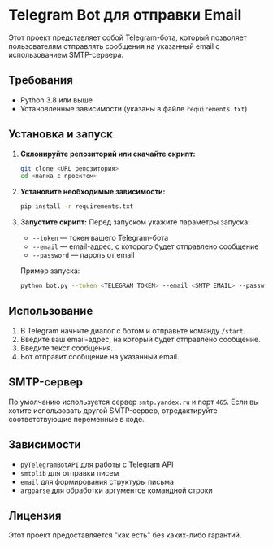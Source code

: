 
# Telegram Bot для отправки Email

Этот проект представляет собой Telegram-бота, который позволяет пользователям отправлять сообщения на указанный email с использованием SMTP-сервера.

## Требования

- Python 3.8 или выше
- Установленные зависимости (указаны в файле `requirements.txt`)

## Установка и запуск

1. **Склонируйте репозиторий или скачайте скрипт:**
   ```bash
   git clone <URL репозитория>
   cd <папка с проектом>
   ```

2. **Установите необходимые зависимости:**
   ```bash
   pip install -r requirements.txt
   ```

3. **Запустите скрипт:**
   Перед запуском укажите параметры запуска:
   - `--token` — токен вашего Telegram-бота
   - `--email` — email-адрес, с которого будет отправлено сообщение
   - `--password` — пароль от email

   Пример запуска:
   ```bash
   python bot.py --token <TELEGRAM_TOKEN> --email <SMTP_EMAIL> --password <SMTP_PASSWORD>
   ```

## Использование

1. В Telegram начните диалог с ботом и отправьте команду `/start`.
2. Введите ваш email-адрес, на который будет отправлено сообщение.
3. Введите текст сообщения.
4. Бот отправит сообщение на указанный email.

## SMTP-сервер

По умолчанию используется сервер `smtp.yandex.ru` и порт `465`. Если вы хотите использовать другой SMTP-сервер, отредактируйте соответствующие переменные в коде.

## Зависимости

- `pyTelegramBotAPI` для работы с Telegram API
- `smtplib` для отправки писем
- `email` для формирования структуры письма
- `argparse` для обработки аргументов командной строки

## Лицензия

Этот проект предоставляется "как есть" без каких-либо гарантий.
